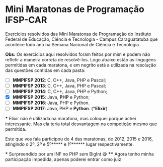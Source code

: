 # Mini Maratonas de Programação IFSP-CAR
Exercícios resolvidos das Mini Maratonas de Programação do Instituto Federal de Educação, Ciência e Tecnologia - Campus Caraguatatuba que acontece todo ano na Semana Nacional de Ciência e Tecnologia.

**Obs:** Os exercícios aqui resolvidos foram feitos por mim e podem não refletir a maneira correta de resolvê-los. Logo abaixo estão as lingugens permitidas em cada maratona, e em negrito está a utilizada na resolução das questões contidas em cada pasta:  
 - [ ] **MMPIFSP 2012**: C, C++, Java, PHP e Pascal;  
 - [ ] **MMPIFSP 2013**: C, C++, Java, PHP e Pascal;  
 - [ ] **MMPIFSP 2014**: C, C++, Java, PHP e Python;  
 - [x] **MMPIFSP 2015**: Java, **PHP** e Python;  
 - [ ] **MMPIFSP 2016**: Java, PHP e Python.  
 - [ ] **MMPIFSP 2017**: Java, PHP e **Python**. (\***Elixir**)

**\*** Elixir não é utilizada na maratona, mas coloquei porque achei interessante. Mas ela teria total desvantagem na competição mesmo que permitida.

Este que vos fala participou de 4 das maratonas, de 2012, 2015 e 2016, atingindo o 2º, 2º e 5º**\*** e 1º**\*\*** lugar respectivamente.

**\*** Surpreendido por um INF no PHP sem BigInt :laughing:
**\*\*** Agora tenho minha participação impedida, apenas poderei entrar como juiz
